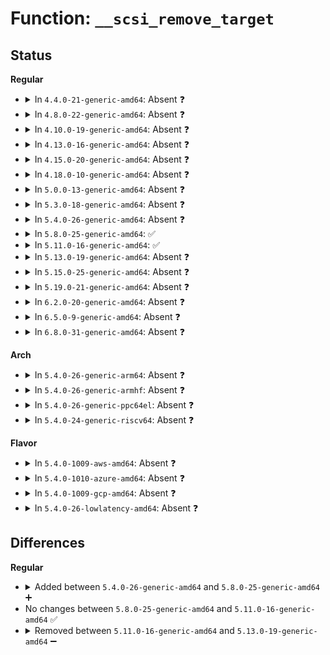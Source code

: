 # Function: <code>__scsi_remove_target</code>

## Status
<b>Regular</b>
<ul>
<li>
<details>
<summary>In <code>4.4.0-21-generic-amd64</code>: Absent ❓</summary>

```json
{
  "name": "__scsi_remove_target",
  "collision_type": "Unique Static",
  "inline_type": "Full",
  "funcs": [
    {
      "addr": 18446744071584832922,
      "name": "__scsi_remove_target",
      "external": false,
      "loc": "drivers/scsi/scsi_sysfs.c:1162",
      "file": "drivers/scsi/scsi_sysfs.c",
      "inline": "not declared, inlined",
      "caller_inline": [
        "drivers/scsi/scsi_sysfs.c:scsi_remove_target"
      ],
      "caller_func": []
    }
  ],
  "symbols": []
}
```
</details>
</li>
<li>
<details>
<summary>In <code>4.8.0-22-generic-amd64</code>: Absent ❓</summary>

```json
{
  "name": "__scsi_remove_target",
  "collision_type": "Unique Static",
  "inline_type": "Full",
  "funcs": [
    {
      "addr": 18446744071585195169,
      "name": "__scsi_remove_target",
      "external": false,
      "loc": "drivers/scsi/scsi_sysfs.c:1337",
      "file": "drivers/scsi/scsi_sysfs.c",
      "inline": "not declared, inlined",
      "caller_inline": [
        "drivers/scsi/scsi_sysfs.c:scsi_remove_target"
      ],
      "caller_func": []
    }
  ],
  "symbols": []
}
```
</details>
</li>
<li>
<details>
<summary>In <code>4.10.0-19-generic-amd64</code>: Absent ❓</summary>

```json
{
  "name": "__scsi_remove_target",
  "collision_type": "Unique Static",
  "inline_type": "Full",
  "funcs": [
    {
      "addr": 18446744071585389889,
      "name": "__scsi_remove_target",
      "external": false,
      "loc": "drivers/scsi/scsi_sysfs.c:1333",
      "file": "drivers/scsi/scsi_sysfs.c",
      "inline": "not declared, inlined",
      "caller_inline": [
        "drivers/scsi/scsi_sysfs.c:scsi_remove_target"
      ],
      "caller_func": []
    }
  ],
  "symbols": []
}
```
</details>
</li>
<li>
<details>
<summary>In <code>4.13.0-16-generic-amd64</code>: Absent ❓</summary>

```json
{
  "name": "__scsi_remove_target",
  "collision_type": "Unique Static",
  "inline_type": "Full",
  "funcs": [
    {
      "addr": 18446744071585474794,
      "name": "__scsi_remove_target",
      "external": false,
      "loc": "drivers/scsi/scsi_sysfs.c:1357",
      "file": "drivers/scsi/scsi_sysfs.c",
      "inline": "not declared, inlined",
      "caller_inline": [
        "drivers/scsi/scsi_sysfs.c:scsi_remove_target"
      ],
      "caller_func": []
    }
  ],
  "symbols": []
}
```
</details>
</li>
<li>
<details>
<summary>In <code>4.15.0-20-generic-amd64</code>: Absent ❓</summary>

```json
{
  "name": "__scsi_remove_target",
  "collision_type": "Unique Static",
  "inline_type": "Full",
  "funcs": [
    {
      "addr": 18446744071585905888,
      "name": "__scsi_remove_target",
      "external": false,
      "loc": "drivers/scsi/scsi_sysfs.c:1402",
      "file": "drivers/scsi/scsi_sysfs.c",
      "inline": "not declared, inlined",
      "caller_inline": [
        "drivers/scsi/scsi_sysfs.c:scsi_remove_target"
      ],
      "caller_func": []
    }
  ],
  "symbols": []
}
```
</details>
</li>
<li>
<details>
<summary>In <code>4.18.0-10-generic-amd64</code>: Absent ❓</summary>

```json
{
  "name": "__scsi_remove_target",
  "collision_type": "Unique Static",
  "inline_type": "Full",
  "funcs": [
    {
      "addr": 18446744071586152864,
      "name": "__scsi_remove_target",
      "external": false,
      "loc": "drivers/scsi/scsi_sysfs.c:1425",
      "file": "drivers/scsi/scsi_sysfs.c",
      "inline": "not declared, inlined",
      "caller_inline": [
        "drivers/scsi/scsi_sysfs.c:scsi_remove_target"
      ],
      "caller_func": []
    }
  ],
  "symbols": []
}
```
</details>
</li>
<li>
<details>
<summary>In <code>5.0.0-13-generic-amd64</code>: Absent ❓</summary>

```json
{
  "name": "__scsi_remove_target",
  "collision_type": "Unique Static",
  "inline_type": "Full",
  "funcs": [
    {
      "addr": 18446744071586294428,
      "name": "__scsi_remove_target",
      "external": false,
      "loc": "drivers/scsi/scsi_sysfs.c:1431",
      "file": "drivers/scsi/scsi_sysfs.c",
      "inline": "not declared, inlined",
      "caller_inline": [
        "drivers/scsi/scsi_sysfs.c:scsi_remove_target"
      ],
      "caller_func": []
    }
  ],
  "symbols": []
}
```
</details>
</li>
<li>
<details>
<summary>In <code>5.3.0-18-generic-amd64</code>: Absent ❓</summary>

```json
{
  "name": "__scsi_remove_target",
  "collision_type": "Unique Static",
  "inline_type": "Full",
  "funcs": [
    {
      "addr": 18446744071586537846,
      "name": "__scsi_remove_target",
      "external": false,
      "loc": "drivers/scsi/scsi_sysfs.c:1443",
      "file": "drivers/scsi/scsi_sysfs.c",
      "inline": "not declared, inlined",
      "caller_inline": [
        "drivers/scsi/scsi_sysfs.c:scsi_remove_target"
      ],
      "caller_func": []
    }
  ],
  "symbols": []
}
```
</details>
</li>
<li>
<details>
<summary>In <code>5.4.0-26-generic-amd64</code>: Absent ❓</summary>

```json
{
  "name": "__scsi_remove_target",
  "collision_type": "Unique Static",
  "inline_type": "Full",
  "funcs": [
    {
      "addr": 18446744071586685974,
      "name": "__scsi_remove_target",
      "external": false,
      "loc": "drivers/scsi/scsi_sysfs.c:1452",
      "file": "drivers/scsi/scsi_sysfs.c",
      "inline": "not declared, inlined",
      "caller_inline": [
        "drivers/scsi/scsi_sysfs.c:scsi_remove_target"
      ],
      "caller_func": []
    }
  ],
  "symbols": []
}
```
</details>
</li>
<li>
<details>
<summary>In <code>5.8.0-25-generic-amd64</code>: ✅</summary>

```c
void __scsi_remove_target(struct scsi_target * starget)
```

```json
{
  "name": "__scsi_remove_target",
  "collision_type": "Unique Static",
  "inline_type": "No",
  "funcs": [
    {
      "addr": 18446744071587484624,
      "name": "__scsi_remove_target",
      "external": false,
      "loc": "drivers/scsi/scsi_sysfs.c:1472",
      "file": "drivers/scsi/scsi_sysfs.c",
      "inline": "seen, unknown",
      "caller_inline": [],
      "caller_func": [
        "drivers/scsi/scsi_sysfs.c:scsi_remove_target"
      ]
    }
  ],
  "symbols": [
    {
      "addr": 18446744071587484624,
      "name": "__scsi_remove_target",
      "section": ".text",
      "bind": "STB_LOCAL",
      "size": 279
    }
  ]
}
```
</details>
</li>
<li>
<details>
<summary>In <code>5.11.0-16-generic-amd64</code>: ✅</summary>

```c
void __scsi_remove_target(struct scsi_target * starget)
```

```json
{
  "name": "__scsi_remove_target",
  "collision_type": "Unique Static",
  "inline_type": "No",
  "funcs": [
    {
      "addr": 18446744071587552208,
      "name": "__scsi_remove_target",
      "external": false,
      "loc": "drivers/scsi/scsi_sysfs.c:1483",
      "file": "drivers/scsi/scsi_sysfs.c",
      "inline": "seen, unknown",
      "caller_inline": [],
      "caller_func": [
        "drivers/scsi/scsi_sysfs.c:scsi_remove_target"
      ]
    }
  ],
  "symbols": [
    {
      "addr": 18446744071587552208,
      "name": "__scsi_remove_target",
      "section": ".text",
      "bind": "STB_LOCAL",
      "size": 279
    }
  ]
}
```
</details>
</li>
<li>
<details>
<summary>In <code>5.13.0-19-generic-amd64</code>: Absent ❓</summary>

```json
{
  "name": "__scsi_remove_target",
  "collision_type": "Unique Static",
  "inline_type": "Full",
  "funcs": [
    {
      "addr": 18446744071587434849,
      "name": "__scsi_remove_target",
      "external": false,
      "loc": "drivers/scsi/scsi_sysfs.c:1489",
      "file": "drivers/scsi/scsi_sysfs.c",
      "inline": "not declared, inlined",
      "caller_inline": [
        "drivers/scsi/scsi_sysfs.c:scsi_remove_target"
      ],
      "caller_func": []
    }
  ],
  "symbols": []
}
```
</details>
</li>
<li>
<details>
<summary>In <code>5.15.0-25-generic-amd64</code>: Absent ❓</summary>

```json
{
  "name": "__scsi_remove_target",
  "collision_type": "Unique Static",
  "inline_type": "Full",
  "funcs": [
    {
      "addr": 18446744071588008369,
      "name": "__scsi_remove_target",
      "external": false,
      "loc": "drivers/scsi/scsi_sysfs.c:1515",
      "file": "drivers/scsi/scsi_sysfs.c",
      "inline": "not declared, inlined",
      "caller_inline": [
        "drivers/scsi/scsi_sysfs.c:scsi_remove_target"
      ],
      "caller_func": []
    }
  ],
  "symbols": []
}
```
</details>
</li>
<li>
<details>
<summary>In <code>5.19.0-21-generic-amd64</code>: Absent ❓</summary>

```json
{
  "name": "__scsi_remove_target",
  "collision_type": "Unique Static",
  "inline_type": "Full",
  "funcs": [
    {
      "addr": 18446744071589368695,
      "name": "__scsi_remove_target",
      "external": false,
      "loc": "drivers/scsi/scsi_sysfs.c:1509",
      "file": "drivers/scsi/scsi_sysfs.c",
      "inline": "not declared, inlined",
      "caller_inline": [
        "drivers/scsi/scsi_sysfs.c:scsi_remove_target"
      ],
      "caller_func": []
    }
  ],
  "symbols": []
}
```
</details>
</li>
<li>
<details>
<summary>In <code>6.2.0-20-generic-amd64</code>: Absent ❓</summary>

```json
{
  "name": "__scsi_remove_target",
  "collision_type": "Unique Static",
  "inline_type": "Full",
  "funcs": [
    {
      "addr": 18446744071590938599,
      "name": "__scsi_remove_target",
      "external": false,
      "loc": "drivers/scsi/scsi_sysfs.c:1504",
      "file": "drivers/scsi/scsi_sysfs.c",
      "inline": "not declared, inlined",
      "caller_inline": [
        "drivers/scsi/scsi_sysfs.c:scsi_remove_target"
      ],
      "caller_func": []
    }
  ],
  "symbols": []
}
```
</details>
</li>
<li>
<details>
<summary>In <code>6.5.0-9-generic-amd64</code>: Absent ❓</summary>

```json
{
  "name": "__scsi_remove_target",
  "collision_type": "Unique Static",
  "inline_type": "Full",
  "funcs": [
    {
      "addr": 18446744071591282375,
      "name": "__scsi_remove_target",
      "external": false,
      "loc": "drivers/scsi/scsi_sysfs.c:1534",
      "file": "drivers/scsi/scsi_sysfs.c",
      "inline": "not declared, inlined",
      "caller_inline": [
        "drivers/scsi/scsi_sysfs.c:scsi_remove_target"
      ],
      "caller_func": []
    }
  ],
  "symbols": []
}
```
</details>
</li>
<li>
<details>
<summary>In <code>6.8.0-31-generic-amd64</code>: Absent ❓</summary>

```json
{
  "name": "__scsi_remove_target",
  "collision_type": "Unique Static",
  "inline_type": "Full",
  "funcs": [
    {
      "addr": 18446744071591629815,
      "name": "__scsi_remove_target",
      "external": false,
      "loc": "drivers/scsi/scsi_sysfs.c:1534",
      "file": "drivers/scsi/scsi_sysfs.c",
      "inline": "not declared, inlined",
      "caller_inline": [
        "drivers/scsi/scsi_sysfs.c:scsi_remove_target"
      ],
      "caller_func": []
    }
  ],
  "symbols": []
}
```
</details>
</li>
</ul>
<b>Arch</b>
<ul>
<li>
<details>
<summary>In <code>5.4.0-26-generic-arm64</code>: Absent ❓</summary>

```json
{
  "name": "__scsi_remove_target",
  "collision_type": "Unique Static",
  "inline_type": "Full",
  "funcs": [
    {
      "addr": 18446603336499592040,
      "name": "__scsi_remove_target",
      "external": false,
      "loc": "drivers/scsi/scsi_sysfs.c:1452",
      "file": "drivers/scsi/scsi_sysfs.c",
      "inline": "not declared, inlined",
      "caller_inline": [
        "drivers/scsi/scsi_sysfs.c:scsi_remove_target"
      ],
      "caller_func": []
    }
  ],
  "symbols": []
}
```
</details>
</li>
<li>
<details>
<summary>In <code>5.4.0-26-generic-armhf</code>: Absent ❓</summary>

```json
{
  "name": "__scsi_remove_target",
  "collision_type": "Unique Static",
  "inline_type": "Full",
  "funcs": [
    {
      "addr": 3232049424,
      "name": "__scsi_remove_target",
      "external": false,
      "loc": "drivers/scsi/scsi_sysfs.c:1452",
      "file": "drivers/scsi/scsi_sysfs.c",
      "inline": "not declared, inlined",
      "caller_inline": [
        "drivers/scsi/scsi_sysfs.c:scsi_remove_target"
      ],
      "caller_func": []
    }
  ],
  "symbols": []
}
```
</details>
</li>
<li>
<details>
<summary>In <code>5.4.0-26-generic-ppc64el</code>: Absent ❓</summary>

```json
{
  "name": "__scsi_remove_target",
  "collision_type": "Unique Static",
  "inline_type": "Full",
  "funcs": [
    {
      "addr": 13835058055292893136,
      "name": "__scsi_remove_target",
      "external": false,
      "loc": "drivers/scsi/scsi_sysfs.c:1452",
      "file": "drivers/scsi/scsi_sysfs.c",
      "inline": "not declared, inlined",
      "caller_inline": [
        "drivers/scsi/scsi_sysfs.c:scsi_remove_target"
      ],
      "caller_func": []
    }
  ],
  "symbols": []
}
```
</details>
</li>
<li>
<details>
<summary>In <code>5.4.0-24-generic-riscv64</code>: Absent ❓</summary>

```json
{
  "name": "__scsi_remove_target",
  "collision_type": "Unique Static",
  "inline_type": "Full",
  "funcs": [
    {
      "addr": 18446743936276782388,
      "name": "__scsi_remove_target",
      "external": false,
      "loc": "drivers/scsi/scsi_sysfs.c:1452",
      "file": "drivers/scsi/scsi_sysfs.c",
      "inline": "not declared, inlined",
      "caller_inline": [
        "drivers/scsi/scsi_sysfs.c:scsi_remove_target"
      ],
      "caller_func": []
    }
  ],
  "symbols": []
}
```
</details>
</li>
</ul>
<b>Flavor</b>
<ul>
<li>
<details>
<summary>In <code>5.4.0-1009-aws-amd64</code>: Absent ❓</summary>

```json
{
  "name": "__scsi_remove_target",
  "collision_type": "Unique Static",
  "inline_type": "Full",
  "funcs": [
    {
      "addr": 18446744071586376454,
      "name": "__scsi_remove_target",
      "external": false,
      "loc": "drivers/scsi/scsi_sysfs.c:1452",
      "file": "drivers/scsi/scsi_sysfs.c",
      "inline": "not declared, inlined",
      "caller_inline": [
        "drivers/scsi/scsi_sysfs.c:scsi_remove_target"
      ],
      "caller_func": []
    }
  ],
  "symbols": []
}
```
</details>
</li>
<li>
<details>
<summary>In <code>5.4.0-1010-azure-amd64</code>: Absent ❓</summary>

```json
{
  "name": "__scsi_remove_target",
  "collision_type": "Unique Static",
  "inline_type": "Full",
  "funcs": [
    {
      "addr": 18446744071586217766,
      "name": "__scsi_remove_target",
      "external": false,
      "loc": "drivers/scsi/scsi_sysfs.c:1452",
      "file": "drivers/scsi/scsi_sysfs.c",
      "inline": "not declared, inlined",
      "caller_inline": [
        "drivers/scsi/scsi_sysfs.c:scsi_remove_target"
      ],
      "caller_func": []
    }
  ],
  "symbols": []
}
```
</details>
</li>
<li>
<details>
<summary>In <code>5.4.0-1009-gcp-amd64</code>: Absent ❓</summary>

```json
{
  "name": "__scsi_remove_target",
  "collision_type": "Unique Static",
  "inline_type": "Full",
  "funcs": [
    {
      "addr": 18446744071586633942,
      "name": "__scsi_remove_target",
      "external": false,
      "loc": "drivers/scsi/scsi_sysfs.c:1452",
      "file": "drivers/scsi/scsi_sysfs.c",
      "inline": "not declared, inlined",
      "caller_inline": [
        "drivers/scsi/scsi_sysfs.c:scsi_remove_target"
      ],
      "caller_func": []
    }
  ],
  "symbols": []
}
```
</details>
</li>
<li>
<details>
<summary>In <code>5.4.0-26-lowlatency-amd64</code>: Absent ❓</summary>

```json
{
  "name": "__scsi_remove_target",
  "collision_type": "Unique Static",
  "inline_type": "Full",
  "funcs": [
    {
      "addr": 18446744071586746486,
      "name": "__scsi_remove_target",
      "external": false,
      "loc": "drivers/scsi/scsi_sysfs.c:1452",
      "file": "drivers/scsi/scsi_sysfs.c",
      "inline": "not declared, inlined",
      "caller_inline": [
        "drivers/scsi/scsi_sysfs.c:scsi_remove_target"
      ],
      "caller_func": []
    }
  ],
  "symbols": []
}
```
</details>
</li>
</ul>

## Differences
<b>Regular</b>
<ul>
<li>
<details>
<summary>Added between <code>5.4.0-26-generic-amd64</code> and <code>5.8.0-25-generic-amd64</code> ➕</summary>

```c
void __scsi_remove_target(struct scsi_target * starget)
```
</details>
</li>
<li>
No changes between <code>5.8.0-25-generic-amd64</code> and <code>5.11.0-16-generic-amd64</code> ✅
</li>
<li>
<details>
<summary>Removed between <code>5.11.0-16-generic-amd64</code> and <code>5.13.0-19-generic-amd64</code> ➖</summary>

```c
void __scsi_remove_target(struct scsi_target * starget)
```
</details>
</li>
</ul>
